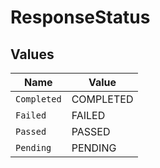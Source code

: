 # ResponseStatus


## Values

| Name        | Value       |
| ----------- | ----------- |
| `Completed` | COMPLETED   |
| `Failed`    | FAILED      |
| `Passed`    | PASSED      |
| `Pending`   | PENDING     |